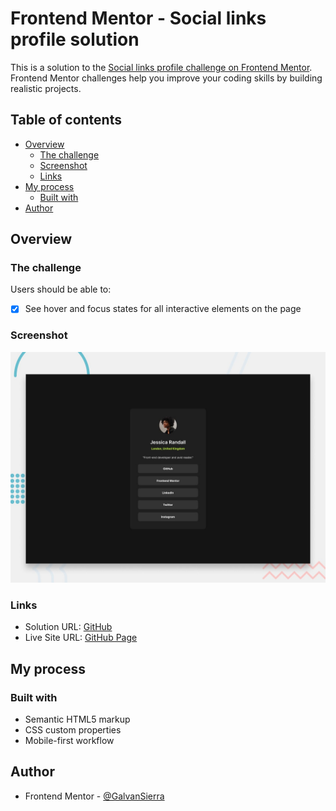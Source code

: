 # Frontend Mentor - Social links profile solution

This is a solution to the [Social links profile challenge on Frontend Mentor](https://www.frontendmentor.io/challenges/social-links-profile-UG32l9m6dQ). Frontend Mentor challenges help you improve your coding skills by building realistic projects.

## Table of contents

- [Overview](#overview)
  - [The challenge](#the-challenge)
  - [Screenshot](#screenshot)
  - [Links](#links)
- [My process](#my-process)
  - [Built with](#built-with)
- [Author](#author)

## Overview

### The challenge

Users should be able to:

- [x] See hover and focus states for all interactive elements on the page

### Screenshot

![](./design/desktop-preview.jpg)

### Links

- Solution URL: [GitHub](https://github.com/GalvanSierra/social-links-profile)
- Live Site URL: [GitHub Page](https://galvansierra.github.io/social-links-profile/)

## My process

### Built with

- Semantic HTML5 markup
- CSS custom properties
- Mobile-first workflow

## Author

- Frontend Mentor - [@GalvanSierra](https://www.frontendmentor.io/profile/GalvanSierra)
